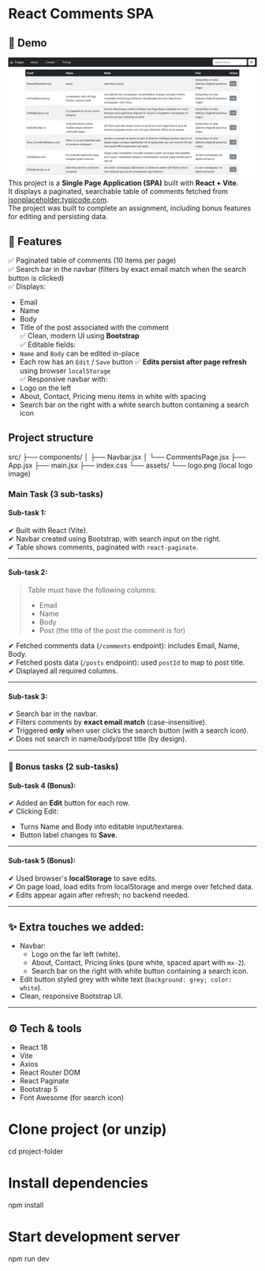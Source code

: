 # React Comments SPA
## 📸 Demo

![App Screenshot](screenshots/demo.png)
This project is a **Single Page Application (SPA)** built with **React + Vite**.  
It displays a paginated, searchable table of comments fetched from [jsonplaceholder.typicode.com](https://jsonplaceholder.typicode.com/).  
The project was built to complete an assignment, including bonus features for editing and persisting data.

## 🚀 **Features**
✅ Paginated table of comments (10 items per page)  
✅ Search bar in the navbar (filters by exact email match when the search button is clicked)  
✅ Displays:
- Email
- Name
- Body
- Title of the post associated with the comment  
✅ Clean, modern UI using **Bootstrap**  
✅ Editable fields:
- `Name` and `Body` can be edited in-place  
- Each row has an `Edit` / `Save` button
✅ **Edits persist after page refresh** using browser `localStorage`  
✅ Responsive navbar with:
- Logo on the left
- About, Contact, Pricing menu items in white with spacing
- Search bar on the right with a white search button containing a search icon

##  **Project structure**
src/
├── components/
│ ├── Navbar.jsx
│ └── CommentsPage.jsx
├── App.jsx
├── main.jsx
├── index.css
└── assets/
└── logo.png (local logo image)

### **Main Task (3 sub-tasks)**

#### **Sub-task 1:**
✔ Built with React (Vite).  
✔ Navbar created using Bootstrap, with search input on the right.  
✔ Table shows comments, paginated with `react-paginate`.

---

#### **Sub-task 2:**
> Table must have the following columns:
> - Email
> - Name
> - Body
> - Post (the title of the post the comment is for)

✔ Fetched comments data (`/comments` endpoint): includes Email, Name, Body.  
✔ Fetched posts data (`/posts` endpoint): used `postId` to map to post title.  
✔ Displayed all required columns.

---

#### **Sub-task 3:**

✔ Search bar in the navbar.  
✔ Filters comments by **exact email match** (case-insensitive).  
✔ Triggered **only** when user clicks the search button (with a search icon).  
✔ Does not search in name/body/post title (by design).

---

### 🌟 **Bonus tasks (2 sub-tasks)**

#### **Sub-task 4 (Bonus):**

✔ Added an **Edit** button for each row.  
✔ Clicking Edit:
- Turns Name and Body into editable input/textarea.
- Button label changes to **Save**.

---

#### **Sub-task 5 (Bonus):**

✔ Used browser's **localStorage** to save edits.  
✔ On page load, load edits from localStorage and merge over fetched data.  
✔ Edits appear again after refresh; no backend needed.

---

## ✨ **Extra touches we added:**
- Navbar:
  - Logo on the far left (white).
  - About, Contact, Pricing links (pure white, spaced apart with `mx-2`).
  - Search bar on the right with white button containing a search icon.
- Edit button styled grey with white text (`background: grey; color: white`).
- Clean, responsive Bootstrap UI.

---
## ⚙ **Tech & tools**
- React 18
- Vite
- Axios
- React Router DOM
- React Paginate
- Bootstrap 5
- Font Awesome (for search icon)

# Clone project (or unzip)
cd project-folder

# Install dependencies
npm install

# Start development server
npm run dev